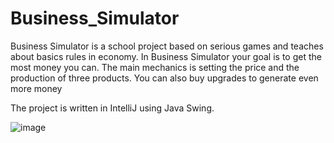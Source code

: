 # Business_Simulator
Business Simulator is a school project based on serious games and teaches about basics rules in economy. In Business Simulator your goal is to get the most money you can. The main mechanics is setting the price and the production of three products. You can also buy upgrades to generate even more money

The project is written in IntelliJ using Java Swing.

![image](https://user-images.githubusercontent.com/86194521/161656848-d5c03974-67a7-4e94-83a9-f6935b7ceb8b.png)
